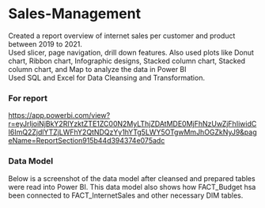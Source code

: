 # Sales-Management
Created a report overview of internet sales per customer and product between 2019 to 2021. <br />
Used slicer, page navigation, drill down features. Also used plots like Donut chart, Ribbon chart, Infographic designs, Stacked column chart, Stacked column chart, and Map to analyze the data in Power BI <br />
Used SQL and Excel for Data Cleansing and Transformation. <br />

### For report <br />
https://app.powerbi.com/view?r=eyJrIjoiNjBkY2RlYzktZTE1ZC00N2MyLThjZDAtMDE0MjFhNzUwZjFhIiwidCI6ImQ2ZjdlYTZjLWFhY2QtNDQzYy1hYTg5LWY5OTgwMmJhOGZkNyJ9&pageName=ReportSection915b44d394374e075adc


### Data Model 
Below is a screenshot of the data model after cleansed and prepared tables were read into Power BI.
This data model also shows how FACT_Budget hsa been connected to FACT_InternetSales and other necessary DIM tables.


